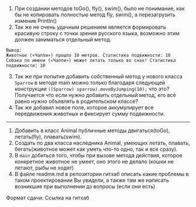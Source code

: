 1. При создании методов toGo(), fly(), swim(), было не понимание, как бы не копировать полностью метод fly, swim(), а перезагрузить изменив Println()
2. Так же не очень удачным решением является формировать красивую строку с точки зрения русского языка, возможно этим должен заниматься отдельный метод.
```
Вывод:
Животное («Чаппи») прошло 10 метров. Статистика подвижности: 10
Собака по имени («Чаппи») может летать только во снах! Статистика подвижности: 10
   ```
3. Так же при попытке добавить собственный метод у нового класса `Sparrow` в методе main можно только благодаря следующей конструкции `((Sparrow) sparrow).moveByJumping(10);` что это?
<br />Получается что если нужно добавить отдельный метод, его всё равно нужно объявлять в родительском классе? 
4. Так же добавил новое поле, которое аккумулирует все передвижения животных и фиксирует сумму подвижности.


---------------
1) Добавить в класс Animal публичные методы двигаться(toGo), летать(fly), плавать(swim).
2) Создать по два класса
   наследника Animal, умеющих летать, плавать, бегать(животное может как уметь что-то одно, так и все сразу).
3) В `main` добиться того, чтобы при вызове метода действия, которое конкретное животное не умеет, оно этого не делало (кошки не летают, рыбы не ходят)
4) В файле readme.md в репозитории гитхаб описать
   какие проблемы в таком проектировании Вы увидели,
   а также там же написать возникшие при выполнении дз вопросы
   (если они есть)


Формат сдачи:
Ссылка на гитхаб

